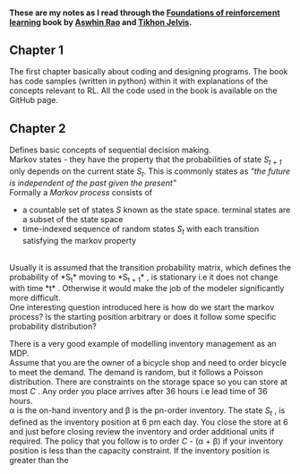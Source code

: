 #### These are my notes as I read through the [Foundations of reinforcement learning](https://github.com/TikhonJelvis/RL-book) book by [Aswhin Rao](https://www.linkedin.com/in/ashwin2rao/) and [Tikhon Jelvis](https://www.linkedin.com/in/tikhon-jelvis/).

## Chapter 1
The first chapter basically about coding and designing programs. The book has code samples (written in python) within it with explanations of the concepts relevant to RL.
All the code used in the book is available on the GitHub page. 

## Chapter 2
Defines basic concepts of sequential decision making. <br>
Markov states - they have the property that the probabilities of state *S<sub>t + 1</sub>* only depends on the current state *S<sub>t</sub>*. This is commonly states as *"the future is independent of the past given the present"*   
Formally a *Markov process* consists of 
* a countable set of states *S* known as the state space. terminal states are a subset of the state space
* time-indexed sequence of random states *S<sub>t</sub>* with each transition satisfying the markov property
<br>
Usually it is assumed that the transition probability matrix, which defines the probability of *S<sub>t</sub>* moving to *S<sub>t + 1</sub>* , is stationary i.e it does not change with time *t* . Otherwise it would make the job of the modeler significantly more difficult. <br>
One interesting question introduced here is how do we start the markov process? Is the starting position arbitrary or does it follow some specific probability distribution? <br>

There is a very good example of modelling inventory management as an MDP. <br>
Assume that you are the owner of a bicycle shop and need to order bicycle to meet the demand. The demand is random, but it follows a Poisson distribution. There are constraints on the storage space so you can store at most *C* . Any order you place arrives after 36 hours i.e lead time of 36 hours. <br>
α is the on-hand inventory and β is the pn-order inventory. 
The state *S<sub>t</sub>* , is defined as the inventory position at 6 pm each day. You close the store at 6 and just before closing review the inventory  and order additional units if required. The policy that you follow is to order *C* - (α + β) if your inventory position is less than the capacity constraint. If the inventory position is greater than the 

